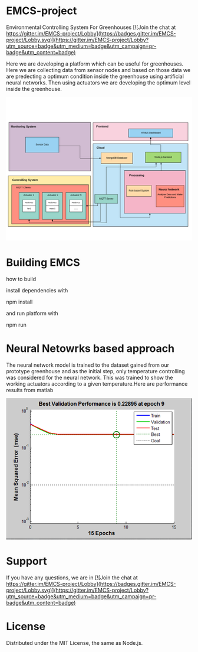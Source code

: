 # EMCS-project
Environmental Controlling System For Greenhouses
[![Join the chat at https://gitter.im/EMCS-project/Lobby](https://badges.gitter.im/EMCS-project/Lobby.svg)](https://gitter.im/EMCS-project/Lobby?utm_source=badge&utm_medium=badge&utm_campaign=pr-badge&utm_content=badge)

Here we are developing a platform which can be useful for greenhouses. Here we are collecting data from sensor nodes and based on those data we are predecting a optimum condition inside the greenhouse using artificial neural networks. Then using actuators we are developing the optimum level inside the greenhouse.

![Alt text](architecture.png?raw=true "Optional Title")


# Building EMCS 

how to build

install dependencies with

npm install

and run platform with

npm run

# Neural Netowrks based approach

The neural network model is trained to the dataset gained from our prototype greenhouse and as the initial step, only temperature controlling was considered for the neural network. This was trained to show the working actuators according to a given temperature.Here are performance results from matlab

![Alt text](out.png?raw=true "Optional Title")

# Support

If you have any questions, we are in [![Join the chat at https://gitter.im/EMCS-project/Lobby](https://badges.gitter.im/EMCS-project/Lobby.svg)](https://gitter.im/EMCS-project/Lobby?utm_source=badge&utm_medium=badge&utm_campaign=pr-badge&utm_content=badge)

# License

Distributed under the MIT License, the same as Node.js.
